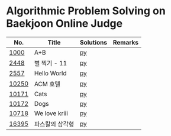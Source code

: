 # Algorithmic Problem Solving on Baekjoon Online Judge

| No. | Title | Solutions | Remarks |
| --- | ----- | --------- | ------- |
| [1000](https://www.acmicpc.net/problem/1000) | A+B | [py](solutions/py/1000.py) | |
| [2448](https://www.acmicpc.net/problem/2448) | 별 찍기 - 11 | [py](solutions/py/2448.py) | |
| [2557](https://www.acmicpc.net/problem/2557) | Hello World | [py](solutions/py/2557.py) | |
| [10250](https://www.acmicpc.net/problem/10250) | ACM 호텔 | [py](solutions/py/10250.py) | |
| [10171](https://www.acmicpc.net/problem/10171) | Cats | [py](solutions/py/10171.py) | |
| [10172](https://www.acmicpc.net/problem/10172) | Dogs | [py](solutions/py/10172.py) | |
| [10718](https://www.acmicpc.net/problem/10718) | We love kriii | [py](solutions/py/10718.py) | |
| [16395](https://www.acmicpc.net/problem/16395) | 파스칼의 삼각형 | [py](solutions/py/16395.py) | |
